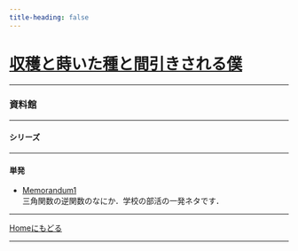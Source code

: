 ```yaml
---
title-heading: false
---
```

<!-- Global site tag (gtag.js) - Google Analytics -->
<script async src="https://www.googletagmanager.com/gtag/js?id=UA-212193483-1"></script>
<script>
  window.dataLayer = window.dataLayer || [];
  function gtag(){dataLayer.push(arguments);}
  gtag('js', new Date());

  gtag('config', 'UA-212193483-1');
</script>


# [収穫と蒔いた種と間引きされる僕](https://koutya0akari.github.io/)

---

### 資料館

---

#### シリーズ

---

#### 単発
 - [Memorandum1](/pdf_file/Memorandum1.pdf)<br /> 
  三角関数の逆関数のなにか．学校の部活の一発ネタです．

---

[Homeにもどる](https://koutya0akari.github.io/)

---